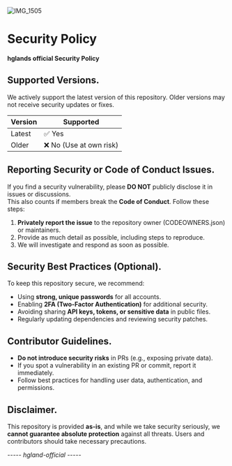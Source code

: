 ![IMG_1505](https://github.com/user-attachments/assets/1f475727-1d01-4197-b3ab-82f247e4150e)
# Security Policy
**hglands official Security Policy**

## Supported Versions.
We actively support the latest version of this repository. Older versions may not receive security updates or fixes.  

| Version  | Supported          |  
|----------|------------------|  
| Latest   | ✅ Yes           |  
| Older    | ❌ No (Use at own risk) |  

## Reporting Security or Code of Conduct Issues.
If you find a security vulnerability, please **DO NOT** publicly disclose it in issues or discussions.  
This also counts if members break the **Code of Conduct**. Follow these steps:
1. **Privately report the issue** to the repository owner (CODEOWNERS.json) or maintainers.  
2. Provide as much detail as possible, including steps to reproduce.  
3. We will investigate and respond as soon as possible.  

## Security Best Practices (Optional).
To keep this repository secure, we recommend:  
- Using **strong, unique passwords** for all accounts.  
- Enabling **2FA (Two-Factor Authentication)** for additional security.  
- Avoiding sharing **API keys, tokens, or sensitive data** in public files.  
- Regularly updating dependencies and reviewing security patches.  

## Contributor Guidelines.
- **Do not introduce security risks** in PRs (e.g., exposing private data).  
- If you spot a vulnerability in an existing PR or commit, report it immediately.  
- Follow best practices for handling user data, authentication, and permissions.  

## Disclaimer.
This repository is provided **as-is**, and while we take security seriously, we **cannot guarantee absolute protection** against all threats. Users and contributors should take necessary precautions.  

*----- hgland-official -----*
